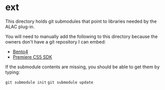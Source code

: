 ext
===

This directory holds git submodules that point to libraries needed by the ALAC plug-in.

You will need to manually add the following to this directory because the owners don't have a git repository I can embed:

* [Bento4](http://www.bento4.com/)
* [Premiere CS5 SDK](http://www.adobe.com/devnet/premiere/sdk/cs5.html)
 
If the submodule contents are missing, you should be able to get them by typing:

`git submodule init`
`git submodule update`